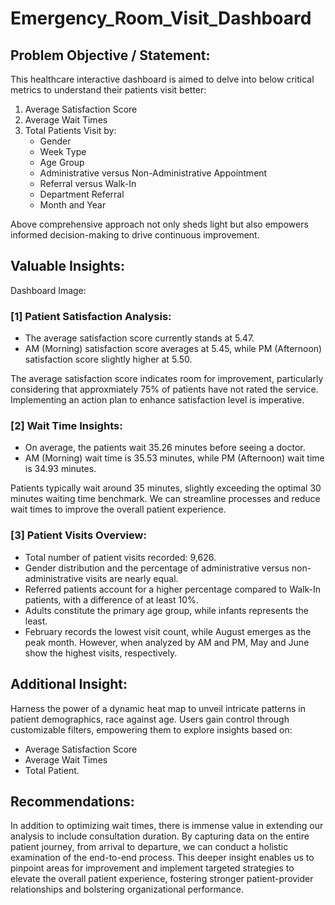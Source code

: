 # Emergency_Room_Visit_Dashboard

## Problem Objective / Statement:
This healthcare interactive dashboard is aimed to delve into below critical metrics to understand their patients visit better:
1. Average Satisfaction Score
2. Average Wait Times
3. Total Patients Visit by:
    - Gender
    - Week Type
    - Age Group
    - Administrative versus Non-Administrative Appointment
    - Referral versus Walk-In
    - Department Referral
    - Month and Year

Above comprehensive approach not only sheds light but also empowers informed decision-making to drive continuous improvement.

 ## Valuable Insights:

 Dashboard Image:


### [1] Patient Satisfaction Analysis:
- The average satisfaction score currently stands at 5.47.
- AM (Morning) satisfaction score averages at 5.45, while PM (Afternoon) satisfaction score slightly higher at 5.50.

The average satisfaction score indicates room for improvement, particularly considering that approxmiately 75% of patients have not rated the service. 
Implementing an action plan to enhance satisfaction level is imperative.

### [2] Wait Time Insights:
- On average, the patients wait 35.26 minutes before seeing a doctor.
- AM (Morning) wait time is 35.53 minutes, while PM (Afternoon) wait time is 34.93 minutes.

Patients typically wait around 35 minutes, slightly exceeding the optimal 30 minutes waiting time benchmark. We can streamline processes and reduce wait times to improve the overall patient experience.

### [3] Patient Visits Overview:
- Total number of patient visits recorded: 9,626.
- Gender distribution and the percentage of administrative versus non-administrative visits are nearly equal.
- Referred patients account for a higher percentage compared to Walk-In patients, with a difference of at least 10%.
- Adults constitute the primary age group, while infants represents the least.
- February records the lowest visit count, while August emerges as the peak month. However, when analyzed by AM and PM, May and June show the highest visits, respectively.

## Additional Insight:
Harness the power of a dynamic heat map to unveil intricate patterns in patient demographics, race against age. 
Users gain control through customizable filters, empowering them to explore insights based on:
- Average Satisfaction Score
- Average Wait Times
- Total Patient.

## Recommendations:
In addition to optimizing wait times, there is immense value in extending our analysis to include consultation duration. By capturing data on the entire patient journey, from arrival to departure, we can conduct a holistic examination of the end-to-end process. This deeper insight enables us to pinpoint areas for improvement and implement targeted strategies to elevate the overall patient experience, fostering stronger patient-provider relationships and bolstering organizational performance.








